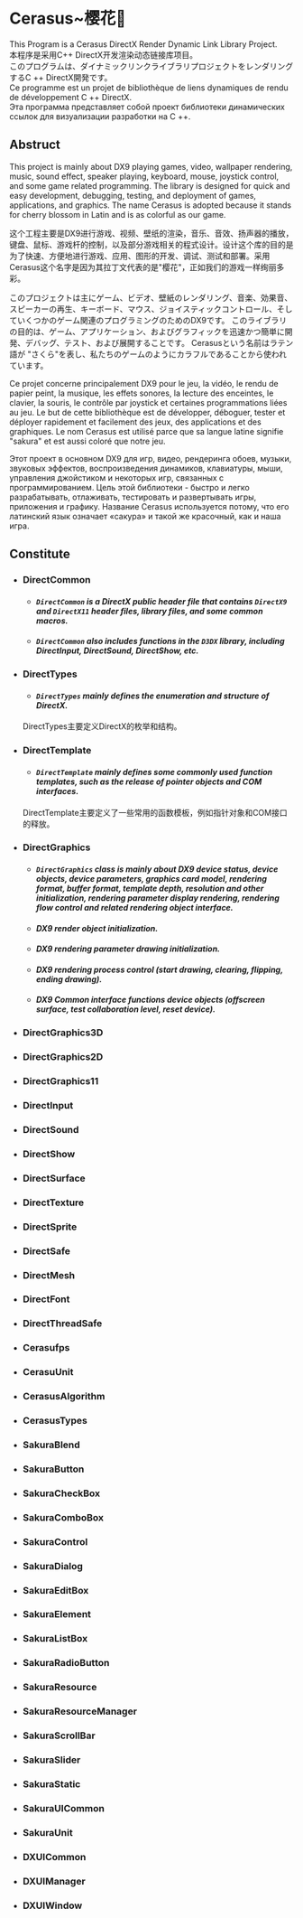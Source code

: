 # Cerasus~樱花🌸
This Program is a Cerasus DirectX Render Dynamic Link Library Project.  
本程序是采用C++ DirectX开发渲染动态链接库项目。  
このプログラムは、ダイナミックリンクライブラリプロジェクトをレンダリングするC ++ DirectX開発です。  
Ce programme est un projet de bibliothèque de liens dynamiques de rendu de développement C ++ DirectX.  
Эта программа представляет собой проект библиотеки динамических ссылок для визуализации разработки на C ++.  

## Abstruct
This project is mainly about DX9 playing games, video, wallpaper rendering, music, sound effect, speaker playing, keyboard, mouse, joystick control, and some game related programming. The library is designed for quick and easy development, debugging, testing, and deployment of games, applications, and graphics. The name Cerasus is adopted because it stands for cherry blossom in Latin and is as colorful as our game.

这个工程主要是DX9进行游戏、视频、壁纸的渲染，音乐、音效、扬声器的播放，键盘、鼠标、游戏杆的控制，以及部分游戏相关的程式设计。设计这个库的目的是为了快速、方便地进行游戏、应用、图形的开发、调试、测试和部署。采用Cerasus这个名字是因为其拉丁文代表的是"樱花"，正如我们的游戏一样绚丽多彩。

このプロジェクトは主にゲーム、ビデオ、壁紙のレンダリング、音楽、効果音、スピーカーの再生、キーボード、マウス、ジョイスティックコントロール、そしていくつかのゲーム関連のプログラミングのためのDX9です。 このライブラリの目的は、ゲーム、アプリケーション、およびグラフィックを迅速かつ簡単に開発、デバッグ、テスト、および展開することです。 Cerasusという名前はラテン語が "さくら"を表し、私たちのゲームのようにカラフルであることから使われています。  

Ce projet concerne principalement DX9 pour le jeu, la vidéo, le rendu de papier peint, la musique, les effets sonores, la lecture des enceintes, le clavier, la souris, le contrôle par joystick et certaines programmations liées au jeu. Le but de cette bibliothèque est de développer, déboguer, tester et déployer rapidement et facilement des jeux, des applications et des graphiques. Le nom Cerasus est utilisé parce que sa langue latine signifie "sakura" et est aussi coloré que notre jeu.  

Этот проект в основном DX9 для игр, видео, рендеринга обоев, музыки, звуковых эффектов, воспроизведения динамиков, клавиатуры, мыши, управления джойстиком и некоторых игр, связанных с программированием. Цель этой библиотеки - быстро и легко разрабатывать, отлаживать, тестировать и развертывать игры, приложения и графику. Название Cerasus используется потому, что его латинский язык означает «сакура» и такой же красочный, как и наша игра.

## Constitute
  * ### DirectCommon
    * #### *`DirectCommon` is a DirectX public header file that contains `DirectX9` and `DirectX11` header files, library files, and some common macros.*
    * #### *`DirectCommon` also includes functions in the `D3DX` library, including DirectInput, DirectSound, DirectShow, etc.*
    
  * ### DirectTypes
    * #### *`DirectTypes` mainly defines the enumeration and structure of DirectX.*
    
    DirectTypes主要定义DirectX的枚举和结构。
  
  * ### DirectTemplate
    * #### *`DirectTemplate` mainly defines some commonly used function templates, such as the release of pointer objects and COM interfaces.*
    
    DirectTemplate主要定义了一些常用的函数模板，例如指针对象和COM接口的释放。
  
  * ### DirectGraphics
    * #### *`DirectGraphics` class is mainly about DX9 device status, device objects, device parameters, graphics card model, rendering format, buffer format, template depth, resolution and other initialization, rendering parameter display rendering, rendering flow control and related rendering object interface.*
    * #### *DX9 render object initialization.*
    * #### *DX9 rendering parameter drawing initialization.*
    * #### *DX9 rendering process control (start drawing, clearing, flipping, ending drawing).*
    * #### *DX9 Common interface functions device objects (offscreen surface, test collaboration level, reset device).*

  * ### DirectGraphics3D
  * ### DirectGraphics2D
  * ### DirectGraphics11
  * ### DirectInput
  * ### DirectSound
  * ### DirectShow
  * ### DirectSurface
  * ### DirectTexture
  * ### DirectSprite
  * ### DirectSafe
  * ### DirectMesh
  * ### DirectFont
  * ### DirectThreadSafe
  * ### Cerasufps
  * ### CerasuUnit
  * ### CerasusAlgorithm
  * ### CerasusTypes
  * ### SakuraBlend
  * ### SakuraButton
  * ### SakuraCheckBox
  * ### SakuraComboBox
  * ### SakuraControl
  * ### SakuraDialog
  * ### SakuraEditBox
  * ### SakuraElement
  * ### SakuraListBox
  * ### SakuraRadioButton
  * ### SakuraResource
  * ### SakuraResourceManager
  * ### SakuraScrollBar
  * ### SakuraSlider
  * ### SakuraStatic
  * ### SakuraUICommon
  * ### SakuraUnit
  * ### DXUICommon
  * ### DXUIManager
  * ### DXUIWindow
